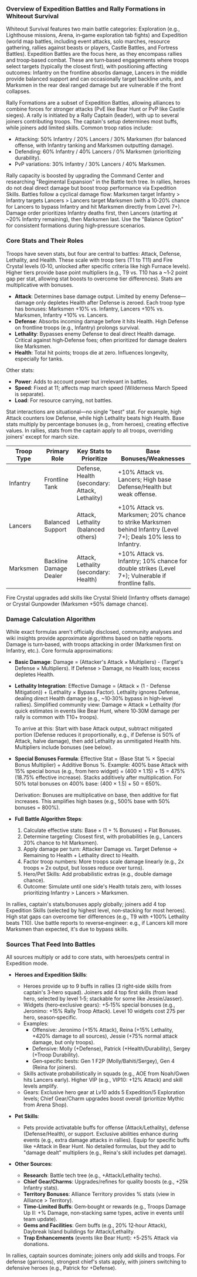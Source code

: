 ### Overview of Expedition Battles and Rally Formations in Whiteout Survival

Whiteout Survival features two main battle categories: Exploration (e.g., Lighthouse missions, Arena, in‑game exploration tab fights) and Expedition (world map battles, including event attacks, solo marches, resource gathering, rallies against beasts or players, Castle Battles, and Fortress Battles). Expedition Battles are the focus here, as they encompass rallies and troop‑based combat. These are turn‑based engagements where troops select targets (typically the closest first), with positioning affecting outcomes: Infantry on the frontline absorbs damage, Lancers in the middle provide balanced support and can occasionally target backline units, and Marksmen in the rear deal ranged damage but are vulnerable if the front collapses.

Rally Formations are a subset of Expedition Battles, allowing alliances to combine forces for stronger attacks (PvE like Bear Hunt or PvP like Castle sieges). A rally is initiated by a Rally Captain (leader), with up to several joiners contributing troops. The captain's setup determines most buffs, while joiners add limited skills. Common troop ratios include:
- Attacking: 50% Infantry / 20% Lancers / 30% Marksmen (for balanced offense, with Infantry tanking and Marksmen outputting damage).
- Defending: 60% Infantry / 40% Lancers / 0% Marksmen (prioritizing durability).
- PvP variations: 30% Infantry / 30% Lancers / 40% Marksmen.

Rally capacity is boosted by upgrading the Command Center and researching "Regimental Expansion" in the Battle tech tree. In rallies, heroes do not deal direct damage but boost troop performance via Expedition Skills. Battles follow a cyclical damage flow: Marksmen target Infantry > Infantry targets Lancers > Lancers target Marksmen (with a 10‑20% chance for Lancers to bypass Infantry and hit Marksmen directly from Level 7+). Damage order prioritizes Infantry deaths first, then Lancers (starting at ~20% Infantry remaining), then Marksmen last. Use the "Balance Option" for consistent formations during high‑pressure scenarios.

### Core Stats and Their Roles

Troops have seven stats, but four are central to battles: Attack, Defense, Lethality, and Health. These scale with troop tiers (T1 to T11) and Fire Crystal levels (0‑10, unlocked after specific criteria like high Furnace levels). Higher tiers provide base point multipliers (e.g., T9 vs. T10 has a ~1‑2 point gap per stat, allowing stat boosts to overcome tier differences). Stats are multiplicative with bonuses.

- **Attack**: Determines base damage output. Limited by enemy Defense—damage only depletes Health after Defense is zeroed. Each troop type has bonuses: Marksmen +10% vs. Infantry, Lancers +10% vs. Marksmen, Infantry +10% vs. Lancers.
- **Defense**: Absorbs incoming damage before it hits Health. High Defense on frontline troops (e.g., Infantry) prolongs survival.
- **Lethality**: Bypasses enemy Defense to deal direct Health damage. Critical against high‑Defense foes; often prioritized for damage dealers like Marksmen.
- **Health**: Total hit points; troops die at zero. Influences longevity, especially for tanks.

Other stats:
- **Power**: Adds to account power but irrelevant in battles.
- **Speed**: Fixed at 11; affects map march speed (Wilderness March Speed is separate).
- **Load**: For resource carrying, not battles.

Stat interactions are situational—no single "best" stat. For example, high Attack counters low Defense, while high Lethality beats high Health. Base stats multiply by percentage bonuses (e.g., from heroes), creating effective values. In rallies, stats from the captain apply to all troops, overriding joiners' except for march size.

| Troop Type | Primary Role | Key Stats to Prioritize | Base Bonuses/Weaknesses |
|------------|--------------|-------------------------|-------------------------|
| Infantry  | Frontline Tank | Defense, Health (secondary: Attack, Lethality) | +10% Attack vs. Lancers; High base Defense/Health but weak offense. |
| Lancers   | Balanced Support | Attack, Lethality (balanced others) | +10% Attack vs. Marksmen; 20% chance to strike Marksmen behind Infantry (Level 7+); Deals 10% less to Infantry. |
| Marksmen  | Backline Damage Dealer | Attack, Lethality (secondary: Health) | +10% Attack vs. Infantry; 10% chance for double strikes (Level 7+); Vulnerable if frontline falls. |

Fire Crystal upgrades add skills like Crystal Shield (Infantry offsets damage) or Crystal Gunpowder (Marksmen +50% damage chance).

### Damage Calculation Algorithm

While exact formulas aren't officially disclosed, community analyses and wiki insights provide approximate algorithms based on battle reports. Damage is turn‑based, with troops attacking in order (Marksmen first on Infantry, etc.). Core formula approximations:

- **Basic Damage**: Damage = (Attacker's Attack × Multipliers) - (Target's Defense × Multipliers). If Defense > Damage, no Health loss; excess depletes Health.
- **Lethality Integration**: Effective Damage = (Attack × (1 - Defense Mitigation)) + (Lethality × Bypass Factor). Lethality ignores Defense, dealing direct Health damage (e.g., ~10‑30% bypass in high‑level rallies). Simplified community view: Damage ≈ Attack × Lethality (for quick estimates in events like Bear Hunt, where 10‑30M damage per rally is common with T10+ troops).
  
  To arrive at this: Start with base Attack output, subtract mitigated portion (Defense reduces it proportionally, e.g., if Defense is 50% of Attack, halve damage), then add Lethality as unmitigated Health hits. Multipliers include bonuses (see below).

- **Special Bonuses Formula**: Effective Stat = (Base Stat % × Special Bonus Multiplier) + Additive Bonus %.
  Example: 400% base Attack with 15% special bonus (e.g., from hero widget) = (400 × 1.15) + 15 = 475% (18.75% effective increase). Stacks additively after multiplication. For 50% total bonuses on 400% base: (400 × 1.5) + 50 = 650%.
  
  Derivation: Bonuses are multiplicative on base, then additive for flat increases. This amplifies high bases (e.g., 500% base with 50% bonuses = 800%).

- **Full Battle Algorithm Steps**:
  1. Calculate effective stats: Base × (1 + % Bonuses) + Flat Bonuses.
  2. Determine targeting: Closest first, with probabilities (e.g., Lancers 20% chance to hit Marksmen).
  3. Apply damage per turn: Attacker Damage vs. Target Defense → Remaining to Health + Lethality direct to Health.
  4. Factor troop numbers: More troops scale damage linearly (e.g., 2x troops ≈ 2x output, but losses reduce over turns).
  5. Hero/Pet Skills: Add probabilistic extras (e.g., double damage chance).
  6. Outcome: Simulate until one side's Health totals zero, with losses prioritizing Infantry > Lancers > Marksmen.

In rallies, captain's stats/bonuses apply globally; joiners add 4 top Expedition Skills (selected by highest level, non‑stacking for most heroes). High stat gaps can overcome tier differences (e.g., T9 with +100% Lethality beats T10). Use battle reports to reverse‑engineer: e.g., if Lancers kill more Marksmen than expected, it's due to bypass skills.

### Sources That Feed Into Battles

All sources multiply or add to core stats, with heroes/pets central in Expedition mode.

- **Heroes and Expedition Skills**:
  - Heroes provide up to 9 buffs in rallies (3 right‑side skills from captain's 3‑hero squad). Joiners add 4 top first skills (from lead hero, selected by level 1‑5; stackable for some like Jessie/Jasser).
  - Widgets (hero‑exclusive gears): +5‑15% special bonuses (e.g., Jeronimo: +15% Rally Troop Attack). Level 10 widgets cost 275 per hero, season‑specific.
  - Examples:
    - Offensive: Jeronimo (+15% Attack), Reina (+15% Lethality, +420% damage to all sources), Jessie (+75% normal attack damage, but only troops).
    - Defensive: Molly (+Defense), Patrick (+Health/Durability), Sergey (+Troop Durability).
    - Gen‑specific bests: Gen 1 F2P (Molly/Bahiti/Sergey), Gen 4 (Reina for joiners).
  - Skills activate probabilistically in squads (e.g., AOE from Noah/Gwen hits Lancers early). Higher VIP (e.g., VIP10: +12% Attack) and skill levels amplify.
  - Gears: Exclusive hero gear at Lv10 adds 5 Expedition/5 Exploration levels; Chief Gear/Charm upgrades boost overall (prioritize Mythic from Arena Shop).

- **Pet Skills**:
  - Pets provide activatable buffs for offense (Attack/Lethality), defense (Defense/Health), or support. Exclusive abilities enhance during events (e.g., extra damage attacks in rallies). Equip for specific buffs like +Attack in Bear Hunt. No detailed formulas, but they add to "damage dealt" multipliers (e.g., Reina's skill includes pet damage).

- **Other Sources**:
  - **Research**: Battle tech tree (e.g., +Attack/Lethality techs).
  - **Chief Gear/Charms**: Upgrades/refines for quality boosts (e.g., +25k Infantry stats).
  - **Territory Bonuses**: Alliance Territory provides % stats (view in Alliance > Territory).
  - **Time‑Limited Buffs**: Gem‑bought or rewards (e.g., Troops Damage Up II: +% Damage, non‑stacking same types, active in events until team update).
  - **Gems and Facilities**: Gem buffs (e.g., 20% 12‑hour Attack), Daybreak Island buildings for Attack/Lethality.
  - **Trap Enhancements** (events like Bear Hunt): +5‑25% Attack via donations.

In rallies, captain sources dominate; joiners only add skills and troops. For defense (garrisons), strongest chief's stats apply, with joiners switching to defensive heroes (e.g., Patrick for +Defense).

